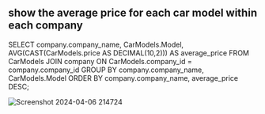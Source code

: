 ## show the average price for each car model within each company

SELECT
  company.company_name,
  CarModels.Model,
  AVG(CAST(CarModels.price AS DECIMAL(10,2))) AS average_price
FROM
  CarModels
JOIN
  company ON CarModels.company_id = company.company_id
GROUP BY
  company.company_name, CarModels.Model
ORDER BY
  company.company_name, average_price DESC;


  
![Screenshot 2024-04-06 214724](https://github.com/cs411-alawini/sp24-cs411-team088-Chaseb/assets/90883274/0a398cd6-342f-4afc-99bf-093832887dd9)
